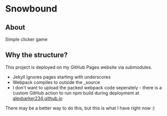 # Snowbound
## About
Simple clicker game

## Why the structure?
This project is deployed on my GitHub Pages website via submodules. 
- Jekyll ignores pages starting with underscores
- Webpack compiles to outside the _source 
- I don't want to upload the packed webpack code seperately - there is a custom GitHub action to run npm build during deployment at [alexbarker234.github.io](https://github.com/alexbarker234/alexbarker234.github.io)

There may be a better way to do this, but this is what I have right now :)